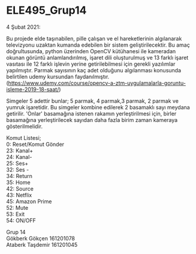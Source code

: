 # ELE495_Grup14

4 Şubat 2021:                                                                                
                    
Bu projede elde taşınabilen, pille çalışan ve el hareketlerinin algılanarak televizyonu uzaktan kumanda edebilen bir sistem geliştirilecektir. Bu amaç doğrultusunda, python üzerinden OpenCV kütühanesi ile kameradan okunan görüntü anlamlandırılmış, işaret dili oluşturulmuş ve 13 farklı işaret vasıtası ile 12 farklı işlevin yerine getirilebilmesi için gerekli yazılımlar yapılmıştır. Parmak sayısının kaç adet olduğunu algılanması konusunda belirtilen udemy kursundan faydanılmıştır.                            
(https://www.udemy.com/course/opencv-a-ztm-uygulamalarla-goruntu-isleme-2019-18-saat/)                                        
                                           
Simgeler 5 adettir bunlar; 5 parmak, 4 parmak,3 parmak, 2 parmak ve yumruk işaretidir. Bu simgeler kombine edilerek 2 basamaklı sayı meydana getirilir. 'Onlar' basamağına istenen rakamın yerleştirilmesi için, birler basamağına yerleştirilecek sayıdan daha fazla birim zaman kameraya gösterilmelidir.
                                   
Komut Listesi;                                                     
0: Reset/Komut Gönder                                           
23: Kanal+                                         
24: Kanal-                                                
25: Ses+                                                        
32: Ses -                                                             
34: Return                                                    
35: Home                                                
42: Source                                                            
43: Netflix                                                    
45: Amazon Prime                                               
52: Mute                                                 
53: Exit                                                             
54: ON/OFF                                                                 

Grup 14                                                      
Gökberk Gökçen 161201078                                                       
Ataberk Taşdemir 161201045

